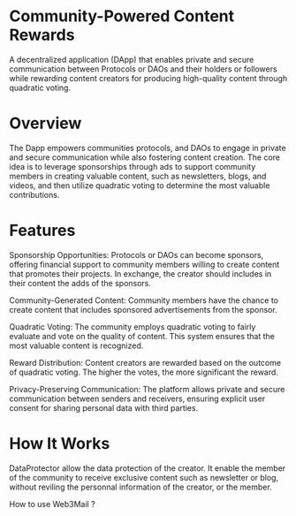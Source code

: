 # Community-Powered Content Rewards

A decentralized application (DApp) that enables private and secure communication between Protocols or DAOs and their holders or followers while rewarding content creators for producing high-quality content through quadratic voting.

# Overview
The Dapp empowers communities protocols, and DAOs to engage in private and secure communication while also fostering content creation. The core idea is to leverage sponsorships through ads to support community members in creating valuable content, such as newsletters, blogs, and videos, and then utilize quadratic voting to determine the most valuable contributions.

# Features
Sponsorship Opportunities: Protocols or DAOs can become sponsors, offering financial support to community members willing to create content that promotes their projects. In exchange, the creator should includes in their content the adds of the sponsors. 

Community-Generated Content: Community members have the chance to create content that includes sponsored advertisements from the sponsor.

Quadratic Voting: The community employs quadratic voting to fairly evaluate and vote on the quality of content. This system ensures that the most valuable content is recognized.

Reward Distribution: Content creators are rewarded based on the outcome of quadratic voting. The higher the votes, the more significant the reward.

Privacy-Preserving Communication: The platform allows private and secure communication between senders and receivers, ensuring explicit user consent for sharing personal data with third parties.

# How It Works

DataProtector allow the data protection of the creator. It enable the member of the community to receive exclusive content such as newsletter or blog, without reviling the personnal information of the creator, or the member. 

How to use Web3Mail ? 
